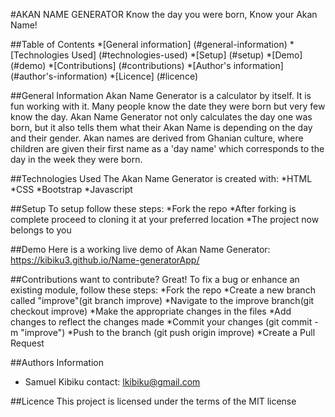 #AKAN NAME GENERATOR
Know the day you were born, Know your Akan Name!

##Table of Contents
*[General information] (#general-information)
*[Technologies Used] (#technologies-used)
*[Setup] (#setup)
*[Demo] (#demo)
*[Contributions] (#contributions)
*[Author's information] (#author's-information)
*[Licence] (#licence)

##General Information
Akan Name Generator is a calculator by itself. It is fun working with it. Many people know the date they were born but very few know the day. Akan Name Generator not only calculates the day one was born, but it also tells them what their Akan Name is depending on the day and their gender. Akan names are derived from Ghanian culture, where children are given their first name as a 'day name' which corresponds to the day in the week they were born.

##Technologies Used
The Akan Name Generator is created with:
*HTML
*CSS
*Bootstrap
*Javascript

##Setup
To setup follow these steps:
*Fork the repo
*After forking is complete proceed to cloning it at your preferred location
*The project now belongs to you

##Demo
Here is a working live demo of Akan Name Generator:
https://kibiku3.github.io/Name-generatorApp/

##Contributions
want to contribute? Great!
To fix a bug or enhance an existing module, follow these steps:
*Fork the repo
*Create a new branch called "improve"(git branch improve)
*Navigate to the improve branch(git checkout improve)
*Make the appropriate changes in the files
*Add changes to reflect the changes made
*Commit your changes (git commit -m "improve")
*Push to the branch (git push origin improve)
*Create a Pull Request

##Authors Information
* Samuel Kibiku
contact: lkibiku@gmail.com

##Licence
This project is licensed under the terms of the MIT license
